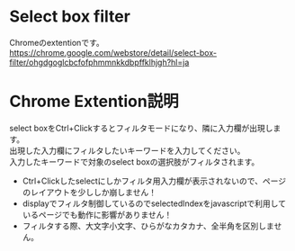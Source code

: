 ﻿# Select box filter
Chromeのextentionです。  
https://chrome.google.com/webstore/detail/select-box-filter/ohgdgoglcbcfofphmmnkkdbpffklhjgh?hl=ja  

# Chrome Extention説明
select boxをCtrl+Clickするとフィルタモードになり、隣に入力欄が出現します。  
出現した入力欄にフィルタしたいキーワードを入力してください。  
入力したキーワードで対象のselect boxの選択肢がフィルタされます。  

* Ctrl+Clickしたselectにしかフィルタ用入力欄が表示されないので、ページのレイアウトを少ししか崩しません！  
* displayでフィルタ制御しているのでselectedIndexをjavascriptで利用しているページでも動作に影響がありません！  
* フィルタする際、大文字小文字、ひらがなカタカナ、全半角を区別しません。  
